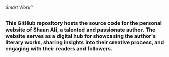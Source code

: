 ###### Smart Work™ 
### This GitHub repository hosts the source code for the personal website of Shaan Ali, a talented and passionate author. The website serves as a digital hub for showcasing the author's literary works, sharing insights into their creative process, and engaging with their readers and followers. 
